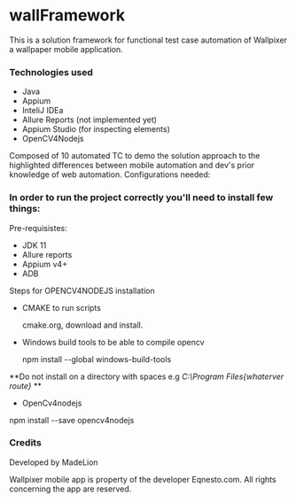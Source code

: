 # wallFramework

This is a solution framework for functional test case automation of Wallpixer a wallpaper mobile application. 

### Technologies used

* Java
* Appium
* InteliJ IDEa
* Allure Reports (not implemented yet)
* Appium Studio (for inspecting elements)
* OpenCV4Nodejs

Composed of 10 automated TC to demo the solution approach to the highlighted differences between mobile automation and dev's prior knowledge of web automation.
Configurations needed:

### In order to run the project correctly you'll need to install few things:

Pre-requisistes:

* JDK 11
* Allure reports
* Appium v4+
* ADB

Steps for OPENCV4NODEJS installation

* CMAKE to run scripts

  cmake.org, download and install.
  
* Windows build tools to be able to compile opencv
  
  npm install --global windows-build-tools
  
**Do not install on a directory with spaces e.g *C:\Program Files\{whaterver route}* **

* OpenCv4nodejs

npm install --save opencv4nodejs


### Credits

Developed by MadeLion

Wallpixer mobile app is property of the developer Eqnesto.com. All rights concerning the app are reserved. 
